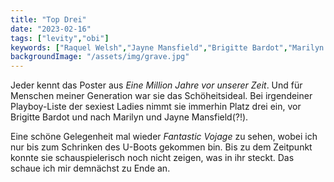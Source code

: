 ```yaml
---
title: "Top Drei"
date: "2023-02-16"
tags: ["levity","obi"]
keywords: ["Raquel Welsh","Jayne Mansfield","Brigitte Bardot","Marilyn Monroe"]
backgroundImage: "/assets/img/grave.jpg"
---
```

Jeder kennt das Poster aus *Eine Million Jahre vor unserer Zeit*. Und für Menschen meiner Generation war sie das Schöheitsideal. Bei irgendeiner Playboy-Liste der sexiest Ladies nimmt sie immerhin Platz drei ein, vor Brigitte Bardot und nach Marilyn und Jayne Mansfield(?!).

Eine schöne Gelegenheit mal wieder *Fantastic Vojage* zu sehen, wobei ich nur bis zum Schrinken des U-Boots gekommen bin.  Bis zu dem Zeitpunkt konnte sie schauspielerisch noch nicht zeigen, was in ihr steckt. Das schaue ich mir demnächst zu Ende an.